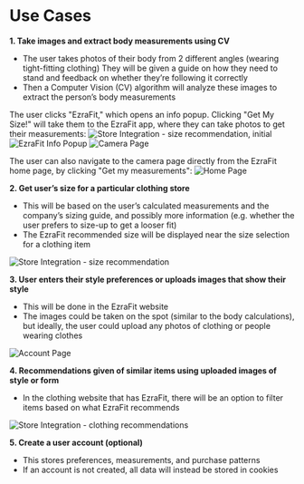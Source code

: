 # Use Cases

**1. Take images and extract body measurements using CV**

- The user takes photos of their body from 2 different angles (wearing tight-fitting clothing)
They will be given a guide on how they need to stand and feedback on whether they’re following it correctly
- Then a Computer Vision (CV) algorithm will analyze these images to extract the person’s body measurements

The user clicks "EzraFit," which opens an info popup. Clicking "Get My Size!" will take them to the EzraFit app, where they can take photos to get their measurements:
![Store Integration - size recommendation, initial](./lo-fi_prototype/Store_integration_size_recommendation_initial.jpg)
![EzraFit Info Popup](./lo-fi_prototype/EzraFit_info_popup.jpg)
![Camera Page](./lo-fi_prototype/Camera_page.jpeg)

The user can also navigate to the camera page directly from the EzraFit home page, by clicking "Get my measurements":
![Home Page](./lo-fi_prototype/Home_page.jpg)

**2. Get user’s size for a particular clothing store**

- This will be based on the user’s calculated measurements and the company’s sizing guide, and possibly more information (e.g. whether the user prefers to size-up to get a looser fit)
- The EzraFit recommended size will be displayed near the size selection for a clothing item

![Store Integration - size recommendation](./lo-fi_prototype/Store_integration_size_recommendation.jpg)

**3. User enters their style preferences or uploads images that show their style**

- This will be done in the EzraFit website
- The images could be taken on the spot (similar to the body calculations), but ideally, the user could upload any photos of clothing or people wearing clothes

![Account Page](./lo-fi_prototype/Account_page.jpg)

**4. Recommendations given of similar items using uploaded images of style or form**

- In the clothing website that has EzraFit, there will be an option to filter items based on what EzraFit recommends

![Store Integration - clothing recommendations](./lo-fi_prototype/Store_integration_clothing_recommendation.jpg)

**5. Create a user account (optional)**

- This stores preferences, measurements, and purchase patterns
- If an account is not created, all data will instead be stored in cookies
